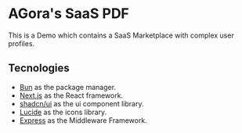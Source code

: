 # AGora's SaaS PDF

This is a Demo which contains a SaaS Marketplace with complex user profiles.

## Tecnologies

- [Bun](https://bun.sh/) as the package manager.
- [Next.js](https://nextjs.org/) as the React framework.
- [shadcn/ui](https://ui.shadcn.com/) as the ui component library.
- [Lucide](https://lucide.dev/) as the icons library.
- [Express](https://expressjs.com/) as the Middleware Framework.
